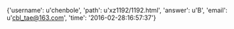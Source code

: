 {'username': u'chenbole', 'path': u'xz1192/1192.html', 'answer': u'B', 'email': u'cbl_tae@163.com', 'time': '2016-02-28:16:57:37'}